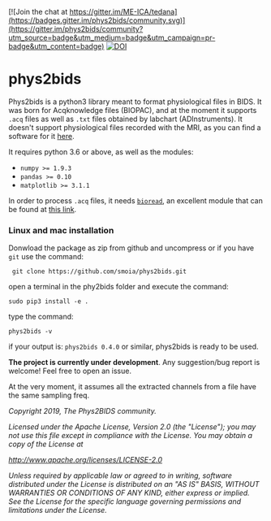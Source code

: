 [![Join the chat at https://gitter.im/ME-ICA/tedana](https://badges.gitter.im/phys2bids/community.svg)](https://gitter.im/phys2bids/community?utm_source=badge&utm_medium=badge&utm_campaign=pr-badge&utm_content=badge)
[![DOI](https://zenodo.org/badge/208861898.svg)](https://zenodo.org/badge/latestdoi/208861898)


phys2bids
=========
Phys2bids is a python3 library meant to format physiological files in BIDS.
It was born for Acqknowledge files (BIOPAC), and at the moment it supports
``.acq`` files as well as ``.txt`` files obtained by labchart
(ADInstruments).
It doesn't support physiological files recorded with the MRI, as you can find a software for it [here](https://github.com/tarrlab/physio2bids).

It requires python 3.6 or above, as well as the modules:
- `numpy >= 1.9.3`
- `pandas >= 0.10`
- `matplotlib >= 3.1.1`

In order to process ``.acq`` files, it needs [`bioread`](https://github.com/uwmadison-chm/bioread), an excellent module
that can be found at [this link](https://github.com/uwmadison-chm/bioread).

### Linux and mac installation
Donwload the package as zip from github and uncompress or if you have ``git`` use the command:

`` git clone https://github.com/smoia/phys2bids.git``

open a terminal in the phy2bids folder and execute the command:

``sudo pip3 install -e .``

type the command:

``phys2bids -v ``

if your output is: ``phys2bids 0.4.0`` or similar, phys2bids is ready to be used.

**The project is currently under development**.
Any suggestion/bug report is welcome! Feel free to open an issue.

At the very moment, it assumes all the extracted channels from a file
have the same sampling freq.




_Copyright 2019, The Phys2BIDS community._

_Licensed under the Apache License, Version 2.0 (the "License");
you may not use this file except in compliance with the License.
You may obtain a copy of the License at_

_http://www.apache.org/licenses/LICENSE-2.0_

_Unless required by applicable law or agreed to in writing, software
distributed under the License is distributed on an "AS IS" BASIS,
WITHOUT WARRANTIES OR CONDITIONS OF ANY KIND, either express or implied.
See the License for the specific language governing permissions and
limitations under the License._
